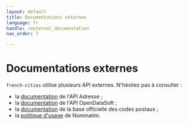 ```yaml
---
layout: default
title: Documentations externes
language: fr
handle: /external_documentation
nav_order: 7

---
```

# Documentations externes

`french-cities` utilise plusieurs API externes. N'hésitez pas à consulter :

* la [documentation](https://adresse.data.gouv.fr/api-doc/adresse) de l'API Adresse ;
* la [documentation](https://public.opendatasoft.com/explore/dataset/correspondance-code-cedex-code-insee/api/?flg=fr&q=code%3D68013&lang=fr) de l'API OpenDataSoft ;
* la [documentation](https://datanova.laposte.fr/datasets/laposte-hexasmal) de la base officielle des codes postaux ;
* la [politique d'usage](https://operations.osmfoundation.org/policies/nominatim/) de Nominatim.
